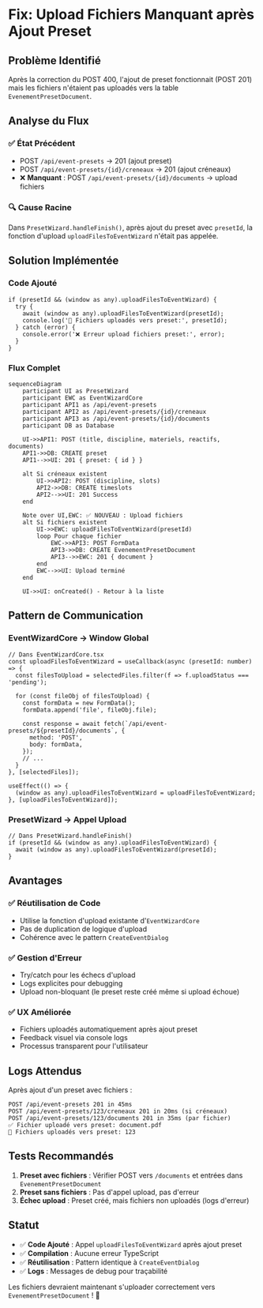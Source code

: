 # Fix: Upload Fichiers Manquant après Ajout Preset

## Problème Identifié

Après la correction du POST 400, l\'ajout de preset fonctionnait (POST 201) mais les fichiers n'étaient pas uploadés vers la table `EvenementPresetDocument`.

## Analyse du Flux

### ✅ État Précédent
- POST `/api/event-presets` → 201 (ajout preset)
- POST `/api/event-presets/{id}/creneaux` → 201 (ajout créneaux)
- ❌ **Manquant** : POST `/api/event-presets/{id}/documents` → upload fichiers

### 🔍 Cause Racine

Dans `PresetWizard.handleFinish()`, après ajout du preset avec `presetId`, la fonction d'upload `uploadFilesToEventWizard` n'était pas appelée.

## Solution Implémentée

### Code Ajouté

```tsx
if (presetId && (window as any).uploadFilesToEventWizard) {
  try {
    await (window as any).uploadFilesToEventWizard(presetId);
    console.log('📄 Fichiers uploadés vers preset:', presetId);
  } catch (error) {
    console.error('❌ Erreur upload fichiers preset:', error);
  }
}
```

### Flux Complet

```mermaid
sequenceDiagram
    participant UI as PresetWizard
    participant EWC as EventWizardCore
    participant API1 as /api/event-presets
    participant API2 as /api/event-presets/{id}/creneaux
    participant API3 as /api/event-presets/{id}/documents
    participant DB as Database

    UI->>API1: POST (title, discipline, materiels, reactifs, documents)
    API1->>DB: CREATE preset
    API1-->>UI: 201 { preset: { id } }
    
    alt Si créneaux existent
        UI->>API2: POST (discipline, slots)
        API2->>DB: CREATE timeslots
        API2-->>UI: 201 Success
    end
    
    Note over UI,EWC: ✅ NOUVEAU : Upload fichiers
    alt Si fichiers existent
        UI->>EWC: uploadFilesToEventWizard(presetId)
        loop Pour chaque fichier
            EWC->>API3: POST FormData
            API3->>DB: CREATE EvenementPresetDocument
            API3-->>EWC: 201 { document }
        end
        EWC-->>UI: Upload terminé
    end
    
    UI->>UI: onCreated() - Retour à la liste
```

## Pattern de Communication

### EventWizardCore → Window Global
```tsx
// Dans EventWizardCore.tsx
const uploadFilesToEventWizard = useCallback(async (presetId: number) => {
  const filesToUpload = selectedFiles.filter(f => f.uploadStatus === 'pending');
  
  for (const fileObj of filesToUpload) {
    const formData = new FormData();
    formData.append('file', fileObj.file);
    
    const response = await fetch(`/api/event-presets/${presetId}/documents`, {
      method: 'POST',
      body: formData,
    });
    // ...
  }
}, [selectedFiles]);

useEffect(() => {
  (window as any).uploadFilesToEventWizard = uploadFilesToEventWizard;
}, [uploadFilesToEventWizard]);
```

### PresetWizard → Appel Upload
```tsx
// Dans PresetWizard.handleFinish()
if (presetId && (window as any).uploadFilesToEventWizard) {
  await (window as any).uploadFilesToEventWizard(presetId);
}
```

## Avantages

### ✅ **Réutilisation de Code**
- Utilise la fonction d'upload existante d'`EventWizardCore`
- Pas de duplication de logique d'upload
- Cohérence avec le pattern `CreateEventDialog`

### ✅ **Gestion d'Erreur**
- Try/catch pour les échecs d'upload
- Logs explicites pour debugging
- Upload non-bloquant (le preset reste créé même si upload échoue)

### ✅ **UX Améliorée**
- Fichiers uploadés automatiquement après ajout preset
- Feedback visuel via console logs
- Processus transparent pour l'utilisateur

## Logs Attendus

Après ajout d'un preset avec fichiers :
```
POST /api/event-presets 201 in 45ms
POST /api/event-presets/123/creneaux 201 in 20ms (si créneaux)
POST /api/event-presets/123/documents 201 in 35ms (par fichier)
✅ Fichier uploadé vers preset: document.pdf
📄 Fichiers uploadés vers preset: 123
```

## Tests Recommandés

1. **Preset avec fichiers** : Vérifier POST vers `/documents` et entrées dans `EvenementPresetDocument`
2. **Preset sans fichiers** : Pas d'appel upload, pas d'erreur
3. **Échec upload** : Preset créé, mais fichiers non uploadés (logs d'erreur)

## Statut

- ✅ **Code Ajouté** : Appel `uploadFilesToEventWizard` après ajout preset
- ✅ **Compilation** : Aucune erreur TypeScript
- ✅ **Réutilisation** : Pattern identique à `CreateEventDialog`
- ✅ **Logs** : Messages de debug pour traçabilité

Les fichiers devraient maintenant s'uploader correctement vers `EvenementPresetDocument` ! 🎉
